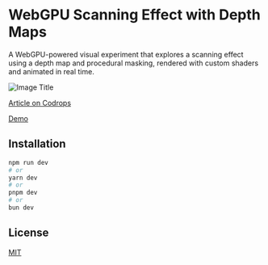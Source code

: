 # WebGPU Scanning Effect with Depth Maps

A WebGPU-powered visual experiment that explores a scanning effect using a depth map and procedural masking, rendered with custom shaders and animated in real time.

![Image Title](https://tympanus.net/codrops/wp-content/uploads/2025/03/scaneffect_featured.jpg)

[Article on Codrops](https://tympanus.net/codrops/?p=90674)

[Demo](https://tympanus.net/Development/ScanEffect/)

## Installation

```bash
npm run dev
# or
yarn dev
# or
pnpm dev
# or
bun dev
```

## License
[MIT](LICENSE)

